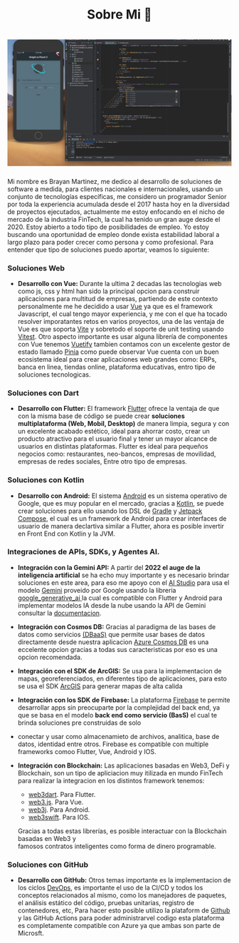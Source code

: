 <h1 align="center"> Sobre Mi 👋</h1>

<h1 align="center">
  <img src="https://github.com/Ing-Brayan-Martinez/Ing-Brayan-Martinez/blob/master/docs/maxresdefault.jpg" 
    alt="Code" width="800"/>
</h1>

Mi nombre es Brayan Martinez, me dedico al desarrollo de soluciones de software a medida, para clientes nacionales 
e internacionales, usando un conjunto de tecnologías específicas, me considero un programador Senior por toda la 
experiencia acumulada desde el 2017 hasta hoy en la diversidad de proyectos ejecutados, actualmente me estoy enfocando
en el nicho de mercado de la industria FinTech, la cual ha tenido un gran auge desde el 2020. Estoy abierto a todo tipo
de posibilidades de empleo. Yo estoy buscando una oportunidad de empleo donde exista estabilidad laboral a largo plazo
para poder crecer como persona y como profesional. Para entender que tipo de soluciones puedo aportar, veamos lo 
siguiente:

### Soluciones Web

- **Desarrollo con Vue:** Durante la ultima 2 decadas las tecnologias web como js, css y 
  html han sido la principal opcion para construir aplicaciones para multitud de empresas, 
  partiendo de este contexto personalmente me he decidido a usar [Vue](https://vuejs.org/) 
  ya que es el framework Javascript, el cual tengo mayor experiencia, y me con el que ha tocado 
  resolver imporatantes retos en varios proyectos, una de las ventaja de Vue es que 
  soporta [Vite](https://vite.dev/) y sobretodo el soporte de unit testing usando 
  [Vitest](https://vitest.dev/guide/). Otro aspecto importante es usar alguna librería de 
  componentes con Vue tenemos [Vuetify](https://vuetifyjs.com/en/) tambien contamos con un 
  excelente gestor de estado llamado [Pinia](https://pinia.vuejs.org/) como puede observar Vue 
  cuenta con un buen ecosistema ideal para crear aplicaciones web grandes como: ERPs, 
  banca en linea, tiendas online, plataforma educativas, entro tipo de soluciones tecnologicas.

### Soluciones con Dart

- **Desarrollo con Flutter:** El framework [Flutter](https://flutter.dev/) ofrece la ventaja de que con la misma 
  base de código se puede crear **soluciones multiplataforma (Web, Mobil, Desktop)** de manera limpia, segura y con un 
  excelente acabado estético, ideal para ahorrar costo, crear un producto atractivo para el usuario final y tener un 
  mayor alcance de usuarios en distintas plataformas. Flutter es ideal para pequeños negocios como: restaurantes, 
  neo-bancos, empresas de movilidad, empresas de redes sociales, Entre otro tipo de empresas.

### Soluciones con Kotlin

- **Desarrollo con Android:** El sistema [Android](https://developer.android.com/) es un sistema 
  operativo de Google, que es muy popular en el mercado, gracias a [Kotlin](https://kotlinlang.org/), se puede crear soluciones para ello
  usando los DSL de [Gradle](https://gradle.org/) y [Jetpack Compose](https://developer.android.com/develop/ui/compose), el cual es un framework de Android para crear 
  interfaces de usuario de manera declartiva similar a Flutter, ahora es posible invertir en Front End con Kotlin
  y la JVM.

### Integraciones de APIs, SDKs, y Agentes AI.

- **Integración con la Gemini API:** A partir del **2022 el auge de la inteligencia  artificial** se ha echo muy
  importante y es necesario brindar soluciones en este area, para eso me apoyo con el
  [AI Studio](https://aistudio.google.com/app/prompts/new_chat) para usa el modelo
  [Gemini](https://gemini.google.com/app) proveido por Google usando la libreria
  [google_generative_ai ](https://ai.google.dev/gemini-api/docs/get-started?hl=es-419)la cual es 
  compatible con Flutter y Android para implementar modelos IA desde la nube usando la API de Gemini
  consultar la [documentacion](https://ai.google.dev/).


- **Integración con Cosmos DB:** Gracias al paradigma de las bases de datos como servicios [
  (DBaaS)](https://techlib.net/techedu/base-de-datos-como-servicio-dbaas/) que permite usar 
  bases de datos directamente desde nuestra aplicacion [Azure Cosmos DB](https://azure.microsoft.com/es-es/products/cosmos-db/)
  es una eccelente opcion gracias a todas sus caracteristicas por eso es una opcion recomendada.


- **Integración con el SDK de ArcGIS:** Se usa para la implementacion de mapas, georeferenciados, 
  en diferentes tipo de aplicaciones, para esto se usa el SDK [ArcGIS](https://developers.arcgis.com/) para 
  generar mapas de alta calida


- **Integración con los SDK de Firebase:** La plataforma [Firebase](https://firebase.google.com)
  te permite desarrollar apps sin preocuparte por la complejidad del back end, ya que se basa en el 
  modelo **back end como servicio (BasS)** el cual te brinda soluciones pre construidas de solo 
- conectar y usar como almacenamieto de archivos, analitica, base de datos, identidad entre otros. 
  Firebase es compatible con multiple frameworks comoo Flutter, Vue, Android y IOS.


- **Integración con Blockchain:** Las aplicaciones basadas en Web3, DeFi y Blockchain, son un 
  tipo de apliciacion muy itilizada en mundo FinTech para realizar la integracion en los 
  distintos framework tenemos:
  - [web3dart](https://pub.dev/packages/web3dart). Para Flutter. 
  - [web3.js](https://docs.web3js.org/). Para Vue. 
  - [web3j](https://docs.web3j.io/4.8.7/). Para Android. 
  - [web3swift](https://github.com/web3swift-team/web3swift). Para IOS.
  
  Gracias a todas estas librerías, es posible interactuar con la Blockchain basadas en Web3 y  
  famosos contratos inteligentes como forma de dinero programable.

### Soluciones con GitHub

- **Desarrollo con GitHub:**  Otros temas importante es la implementacion de los ciclos 
  [DevOps](https://azure.microsoft.com/en-us/resources/cloud-computing-dictionary/what-is-devops), es importante el 
  uso de la CI/CD y todos los conceptos relacionados al mismo, como los manejadores de paquetes, el análisis estático
  del código, pruebas unitarias, registro de contenedores, etc, Para hacer esto posible utilizo la plataform de 
  [Github](https://github.com/) y las GitHub Actions para poder administrarvel codigo esta plataforma es 
  completamente compatible con Azure ya que ambas son parte de Microsft.